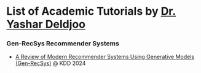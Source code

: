 # List of Academic Tutorials by [Dr. Yashar Deldjoo](https://yasdel.github.io/)

### Gen-RecSys Recommender Systems

* [A Review of Modern Recommender Systems Using Generative Models (Gen-RecSys)](https://academic-recsys-tutorials/Gen-RecSys/index.html) @ KDD 2024

